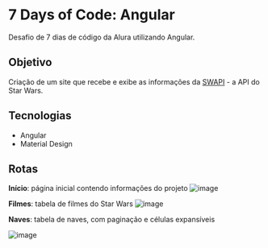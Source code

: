# 7 Days of Code: Angular
Desafio de 7 dias de código da Alura utilizando Angular.

## Objetivo 
Criação de um site que recebe e exibe as informações da [SWAPI](https://swapi.dev/) - a API do Star Wars.

## Tecnologias
- Angular
- Material Design 

## Rotas

**Início**: página inicial contendo informações do projeto
![image](https://github.com/user-attachments/assets/d8b9997c-afb4-4342-8db3-9bfd9e2abe10)

**Filmes**: tabela de filmes do Star Wars
![image](https://github.com/user-attachments/assets/dc6114df-d349-4920-a2c6-7eef0a45d4a0)

**Naves**: tabela de naves, com paginação e células expansíveis

![image](https://github.com/user-attachments/assets/6ce37446-7c0d-41df-9ef3-68e5df867c69)
